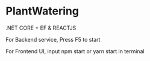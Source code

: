 # PlantWatering
 .NET CORE + EF & REACTJS
 
For Backend service,  Press F5 to start

For Frontend UI, input npm start or yarn start in terminal
